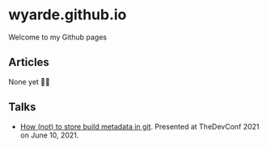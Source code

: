 # wyarde.github.io

Welcome to my Github pages


## Articles

None yet 🤷‍♂️

## Talks

- [How (not) to store build metadata in git](https://wyarde.github.io/talk-store-build-metadata-in-git). Presented at TheDevConf 2021 on June 10, 2021.
